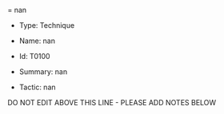 = nan

* Type: Technique

* Name: nan

* Id: T0100

* Summary: nan

* Tactic: nan

DO NOT EDIT ABOVE THIS LINE - PLEASE ADD NOTES BELOW
